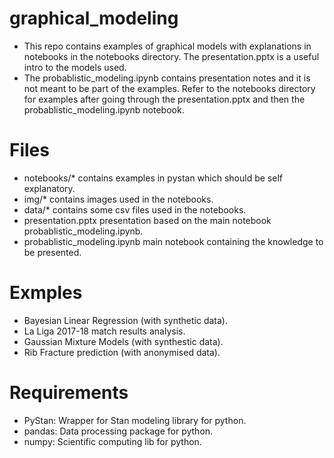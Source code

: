 # graphical_modeling

  * This repo contains examples of graphical models with explanations in notebooks in the notebooks directory. The presentation.pptx is a useful intro to the models used.
  * The probablistic_modeling.ipynb contains presentation notes and it is not meant to be part of the examples. Refer to the notebooks directory for examples after going through the presentation.pptx and then the probablistic_modeling.ipynb notebook.
# Files
  * notebooks/* contains examples in pystan which should be self explanatory.
  * img/* contains images used in the notebooks.
  * data/* contains some csv files used in the notebooks.
  * presentation.pptx presentation based on the main notebook probablistic_modeling.ipynb.
  * probablistic_modeling.ipynb main notebook containing the knowledge to be presented.
# Exmples
  * Bayesian Linear Regression (with synthetic data).
  * La Liga 2017-18 match results analysis.
  * Gaussian Mixture Models (with synthestic data).
  * Rib Fracture prediction (with anonymised data).
  
# Requirements
  * PyStan: Wrapper for Stan modeling library for python.
  * pandas: Data processing package for python.
  * numpy: Scientific computing lib for python. 

